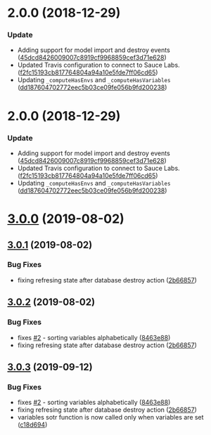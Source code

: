 <a name="2.0.0"></a>
# 2.0.0 (2018-12-29)


### Update

* Adding support for model import and destroy events ([45dcd8426009007c8919cf9968859cef3d71e628](https://github.com/advanced-rest-client/variables-consumer-mixin/commit/45dcd8426009007c8919cf9968859cef3d71e628))
* Updated Travis configuration to connect to Sauce Labs. ([f2fc15193cb817764804a94a10e5fde7ff06cd65](https://github.com/advanced-rest-client/variables-consumer-mixin/commit/f2fc15193cb817764804a94a10e5fde7ff06cd65))
* Updating `_computeHasEnvs` and `_computeHasVariables` ([dd187604702772eec5b03ce09fe056b9fd200238](https://github.com/advanced-rest-client/variables-consumer-mixin/commit/dd187604702772eec5b03ce09fe056b9fd200238))



<a name="2.0.0"></a>
# 2.0.0 (2018-12-29)


### Update

* Adding support for model import and destroy events ([45dcd8426009007c8919cf9968859cef3d71e628](https://github.com/advanced-rest-client/variables-consumer-mixin/commit/45dcd8426009007c8919cf9968859cef3d71e628))
* Updated Travis configuration to connect to Sauce Labs. ([f2fc15193cb817764804a94a10e5fde7ff06cd65](https://github.com/advanced-rest-client/variables-consumer-mixin/commit/f2fc15193cb817764804a94a10e5fde7ff06cd65))
* Updating `_computeHasEnvs` and `_computeHasVariables` ([dd187604702772eec5b03ce09fe056b9fd200238](https://github.com/advanced-rest-client/variables-consumer-mixin/commit/dd187604702772eec5b03ce09fe056b9fd200238))



# [3.0.0](https://github.com/advanced-rest-client/variables-consumer-mixin/compare/2.0.0...3.0.0) (2019-08-02)



## [3.0.1](https://github.com/advanced-rest-client/variables-consumer-mixin/compare/2.0.0...3.0.1) (2019-08-02)


### Bug Fixes

* fixing refresing state after database destroy action ([2b66857](https://github.com/advanced-rest-client/variables-consumer-mixin/commit/2b66857))



## [3.0.2](https://github.com/advanced-rest-client/variables-consumer-mixin/compare/2.0.0...3.0.2) (2019-08-02)


### Bug Fixes

* fixes [#2](https://github.com/advanced-rest-client/variables-consumer-mixin/issues/2) - sorting variables alphabetically ([8463e88](https://github.com/advanced-rest-client/variables-consumer-mixin/commit/8463e88))
* fixing refresing state after database destroy action ([2b66857](https://github.com/advanced-rest-client/variables-consumer-mixin/commit/2b66857))



## [3.0.3](https://github.com/advanced-rest-client/variables-consumer-mixin/compare/2.0.0...3.0.3) (2019-09-12)


### Bug Fixes

* fixes [#2](https://github.com/advanced-rest-client/variables-consumer-mixin/issues/2) - sorting variables alphabetically ([8463e88](https://github.com/advanced-rest-client/variables-consumer-mixin/commit/8463e88))
* fixing refresing state after database destroy action ([2b66857](https://github.com/advanced-rest-client/variables-consumer-mixin/commit/2b66857))
* variables sotr function is now called only when variables are set ([c18d694](https://github.com/advanced-rest-client/variables-consumer-mixin/commit/c18d694))



